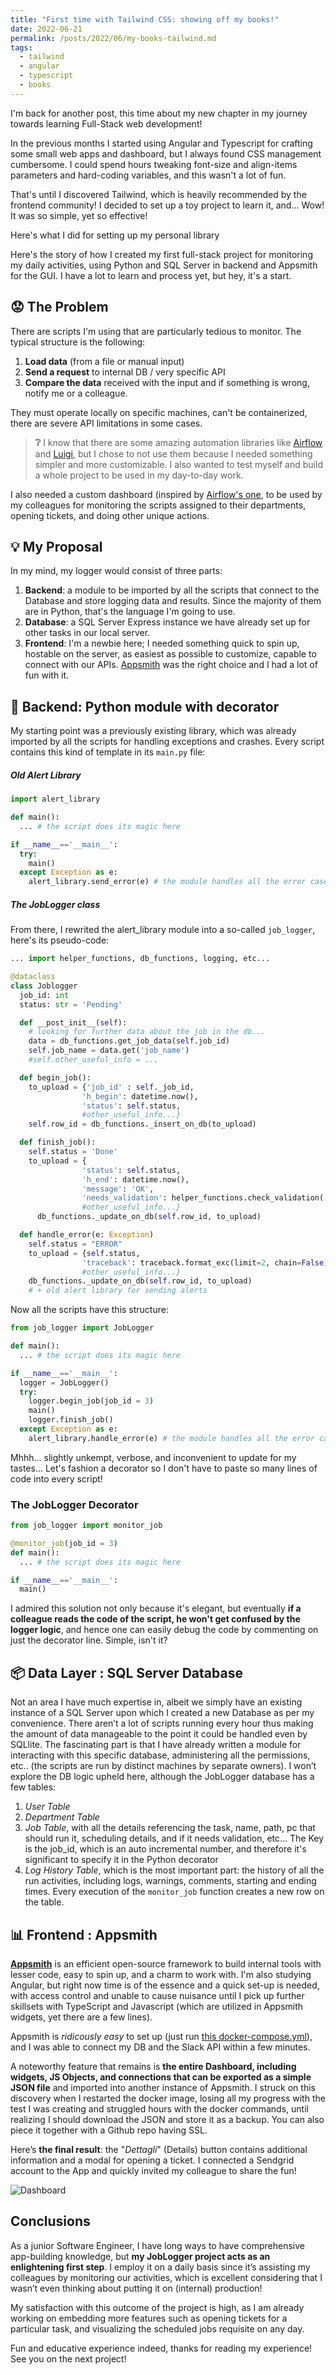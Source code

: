 ```yaml
---
title: "First time with Tailwind CSS: showing off my books!"
date: 2022-06-21
permalink: /posts/2022/06/my-books-tailwind.md
tags:
  - tailwind
  - angular
  - typescript
  - books
---
```


I'm back for another post, this time about my new chapter in my journey towards learning Full-Stack web development!

In the previous months I started using Angular and Typescript for crafting some small web apps and dashboard, but I always found CSS management cumbersome. I could spend hours tweaking font-size and align-items parameters and hard-coding variables, and this wasn't a lot of fun.

That's until I discovered Tailwind, which is heavily recommended by the frontend community! I decided to set up a toy project to learn it, and... Wow! It was so simple, yet so effective!

Here's what I did for setting up my personal library

Here's the story of how I created my first full-stack project for monitoring my daily activities, using Python and SQL Server in backend and Appsmith for the GUI. I have a lot to learn and process yet, but hey, it's a start.

## 😟 The Problem

There are scripts I'm using that are particularly tedious to monitor. The typical structure is the following:

1. **Load data** (from a file or manual input)
2. **Send a request** to internal DB / very specific API
3. **Compare the data** received with the input and if something is wrong, notify me or a colleague.

They must operate locally on specific machines, can't be containerized, there are severe API limitations in some cases.

> **❔** I know that there are some amazing automation libraries like [Airflow](https://airflow.apache.org/) and [Luigi](https://github.com/spotify/luigi), but I chose to not use them because I needed something simpler and more customizable. I also wanted to test myself and build a whole project to be used in my day-to-day work.

I also needed a custom dashboard (inspired by [Airflow's one](https://airflow.apache.org/docs/apache-airflow/stable/ui.html), to be used by my colleagues for monitoring the scripts assigned to their departments, opening tickets, and doing other unique actions.

## 💡 My Proposal

In my mind, my logger would consist of three parts:

1. **Backend**: a module to be imported by all the scripts that connect to the Database and store logging data and results. Since the majority of them are in Python, that's the language I'm going to use.
2. **Database**: a SQL Server Express instance we have already set up for other tasks in our local server.
3. **Frontend**: I'm a newbie here; I needed something quick to spin up, hostable on the server, as easiest as possible to customize, capable to connect with our APIs. [Appsmith](https://www.appsmith.com/) was the right choice and I had a lot of fun with it.

## 🐌 Backend: Python module with decorator

My starting point was a previously existing library, which was already imported by all the scripts for handling exceptions and crashes. Every script contains this kind of template in its `main.py` file:

##### Old Alert Library

```python
import alert_library

def main():
  ... # the script does its magic here

if __name__=='__main__':
  try:
    main()
  except Exception as e:
    alert_library.send_error(e) # the module handles all the error cases and sends a report
```

##### The JobLogger class

From there, I rewrited the alert_library module into a so-called `job_logger`, here's its pseudo-code:

```python
... import helper_functions, db_functions, logging, etc...

@dataclass
class Joblogger
  job_id: int
  status: str = 'Pending'

  def __post_init__(self):
    # looking for further data about the job in the db...
    data = db_functions.get_job_data(self.job_id)
    self.job_name = data.get('job_name')
    #self.other_useful_info = ...

  def begin_job():
    to_upload = {'job_id' : self._job_id,
                'h_begin': datetime.now(),
                'status': self.status,
                #other_useful_info...}
    self.row_id = db_functions._insert_on_db(to_upload)

  def finish_job():
    self.status = 'Done'
    to_upload = {
                'status': self.status,
                'h_end': datetime.now(),
                'message': 'OK',
                'needs_validation': helper_functions.check_validation(...)
                #other_useful_info...}
      db_functions._update_on_db(self.row_id, to_upload)

  def handle_error(e: Exception)
    self.status = "ERROR"
    to_upload = {self.status,
                'traceback': traceback.format_exc(limit=2, chain=False)
                #other_useful_info...}
    db_functions._update_on_db(self.row_id, to_upload)
    # + old alert library for sending alerts
```

Now all the scripts have this structure:

```python
from job_logger import JobLogger

def main():
  ... # the script does its magic here

if __name__=='__main__':
  logger = JobLogger()
  try:
    logger.begin_job(job_id = 3)
    main()
    logger.finish_job()
  except Exception as e:
    alert_library.handle_error(e) # the module handles all the error cases and sends a report

```

Mhhh... slightly unkempt, verbose, and inconvenient to update for my tastes... Let's fashion a decorator so I don't have to paste so many lines of code into every script!

### The JobLogger Decorator

```python
from job_logger import monitor_job

@monitor_job(job_id = 3)
def main():
  ... # the script does its magic here

if __name__=='__main__':
  main()

```

I admired this solution not only because it's elegant, but eventually **if a colleague reads the code of the script, he won't get confused by the logger logic**, and hence one can easily debug the code by commenting on just the decorator line. Simple, isn't it?

## 📦 Data Layer : SQL Server Database

Not an area I have much expertise in, albeit we simply have an existing instance of a SQL Server upon which I created a new Database as per my convenience. There aren’t a lot of scripts running every hour thus making the amount of data manageable to the point it could be handled even by SQLlite. The fascinating part is that I have already written a module for interacting with this specific database, administering all the permissions, etc.. (the scripts are run by distinct machines by separate owners). I won’t explore the DB logic upheld here, although the JobLogger database has a few tables:

1. _User Table_
2. _Department Table_
3. _Job Table_, with all the details referencing the task, name, path, pc that should run it, scheduling details, and if it needs validation, etc... The Key is the job_id, which is an auto incremental number, and therefore it's significant to specify it in the Python decorator
4. _Log History Table_, which is the most important part: the history of all the run activities, including logs, warnings, comments, starting and ending times. Every execution of the `monitor_job` function creates a new row on the table.

## 📊 Frontend : Appsmith

[**Appsmith**](https://www.appsmith.com/) is an efficient open-source framework to build internal tools with lesser code, easy to spin up, and a charm to work with. I'm also studying Angular, but right now time is of the essence and a quick set-up is needed, with access control and unable to cause nuisance until I pick up further skillsets with TypeScript and Javascript (which are utilized in Appsmith widgets, yet there are a few lines).

Appsmith is _ridicously easy_ to set up (just run [this docker-compose.yml](https://docs.appsmith.com/setup/docker#docker-compose-configuration)), and I was able to connect my DB and the Slack API within a few minutes.

A noteworthy feature that remains is **the entire Dashboard, including widgets, JS Objects, and connections that can be exported as a simple JSON file** and imported into another instance of Appsmith. I struck on this discovery when I restarted the docker image, losing all my progress with the test I was creating and struggled hours with the docker commands, until realizing I should download the JSON and store it as a backup. You can also piece it together with a Github repo having SSL.

Here’s **the final result**: the "_Dettagli_" (Details) button contains additional information and a modal for opening a ticket. I connected a Sendgrid account to the App and quickly invited my colleague to share the fun!

![Dashboard](https://raw.githubusercontent.com/mutt0-ds/mutt0-ds.github.io/master/images/dashboard.jpg)

## Conclusions

As a junior Software Engineer, I have long ways to have comprehensive app-building knowledge, but **my JobLogger project acts as an enlightening first step**. I employ it on a daily basis since it’s assisting my colleagues by monitoring our activities, which is excellent considering that I wasn’t even thinking about putting it on (internal) production!

My satisfaction with this outcome of the project is high, as I am already working on embedding more features such as opening tickets for a particular task, and visualizing the scheduled jobs requisite on any day.

Fun and educative experience indeed, thanks for reading my experience! See you on the next project!

